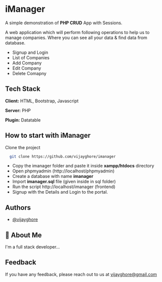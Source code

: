 
# iManager

A simple demonstration of **PHP CRUD** App with Sessions.

A web application which will perform following operations to help us to manage companies. Where you can see all your data & find
data from database.

- Signup and Login
- List of Companies
- Add Company
- Edit Company
- Delete Comapny
## Tech Stack

**Client:** HTML, Bootstrap, Javascript

**Server:** PHP

**Plugin:** Datatable


## How to start with iManager
Clone the project
```bash
  git clone https://github.com/vijayghore/imanager
```
- Copy the imanager folder and paste it inside **xampp/htdocs** directory
- Open phpmyadmin (http://localhost/phpmyadmin)
- Create a database with name **imanager**
- Import **imanager.sql** file (given inside in sql folder)
- Run the script http://localhost/imanager (frontend)
- Signup with the Details and Login to the portal.
## Authors

- [@vijayghore](https://www.github.com/vijayghore)


## 🚀 About Me
I'm a full stack developer...


## Feedback

If you have any feedback, please reach out to us at vijayghore@gmail.com